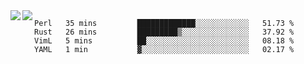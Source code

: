 <a href="https://github.com/anuraghazra/github-readme-stats">
  <img align="left" src="https://github-readme-stats.vercel.app/api?username=kfly8&count_private=true&show_icons=true&theme=calm" />
</a>
<a href="https://github.com/anuraghazra/github-readme-stats">
  <img align="left" src="https://github-readme-stats.vercel.app/api/top-langs/?username=kfly8&theme=calm&hide=HTML&exclude_repo=is3q-cr" />
</a>

<!--START_SECTION:waka-->
```text
Perl   35 mins         █████████████░░░░░░░░░░░░   51.73 % 
Rust   26 mins         █████████▒░░░░░░░░░░░░░░░   37.92 % 
VimL   5 mins          ██░░░░░░░░░░░░░░░░░░░░░░░   08.18 % 
YAML   1 min           ▓░░░░░░░░░░░░░░░░░░░░░░░░   02.17 % 
```
<!--END_SECTION:waka-->
